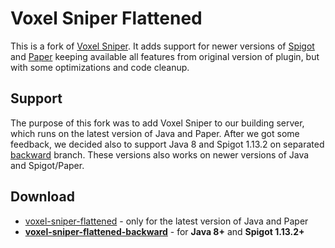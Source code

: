 # Voxel Sniper Flattened

This is a fork of [Voxel Sniper](https://github.com/TVPT/VoxelSniper). It adds support for newer versions of [Spigot](https://www.spigotmc.org/) and [Paper](https://papermc.io/) keeping available all features from original version of plugin, but with some optimizations and code cleanup.

## Support

The purpose of this fork was to add Voxel Sniper to our building server, which runs on the latest version of Java and Paper. After we got some feedback, we decided also to support Java 8 and Spigot 1.13.2 on separated [backward](https://github.com/mcparkournet/voxel-sniper-flattened/tree/backward) branch. These versions also works on newer versions of Java and Spigot/Paper.

## Download

* [voxel-sniper-flattened](https://github.com/mcparkournet/voxel-sniper-flattened/releases/download/v1.0.4/voxel-sniper-flattened-1.0.4-all.jar) - only for the latest version of Java and Paper
* **[voxel-sniper-flattened-backward](https://github.com/mcparkournet/voxel-sniper-flattened/releases/download/v1.0.4-backward/voxel-sniper-flattened-1.0.4-backward.jar)** - for **Java 8+** and **Spigot 1.13.2+**

